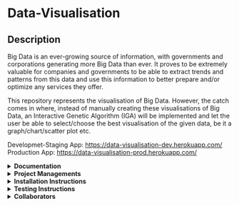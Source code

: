 # Data-Visualisation

## Description

Big Data is an ever-growing source of information, with governments and corporations generating more Big Data than ever.
It proves to be extremely valuable for companies and governments to be able to extract trends and patterns from this data and use this information to better prepare and/or optimize any services they offer.

This repository represents the visualisation of Big Data. However, the catch comes in where, instead of manually creating these visualisations of Big Data, an Interactive Genetic Algorithm (IGA) will be implemented and let the user be able to select/choose the best visualisation of the given data, be it a graph/chart/scatter plot etc.

Developmet-Staging App: https://data-visualisation-dev.herokuapp.com/
Production App: https://data-visualisation-prod.herokuapp.com/

<details>
  <summary><b>Documentation</b></summary> <br>
   <a href="#">SRS Document</a><br>
</details>

<details>
  <summary><b>Project Managements</b></summary> <br>
  <a href="https://github.com/COS301-SE-2020/Data-Visualisation#workspaces/data-visualization-5ed11ab3600f3c0e9851753e/board?repos=266792939">Project Management tool (Accessed via ZenHub) ![ZenHub](https://i.imgur.com/Qqg8JhO.png)</a><br>
</details>

<details>
  <summary><b>Installation Instructions</b></summary> <br>
   The React-App that can be found in the <b>data-visualisation-app/</b> directory.<br/>
   The Node.js server that serves the React-App and can be found in the <b>root (/)</b> directory.<br/>
  <br/>
 
To install dependecies:
  1.  Install the Node.js server dependencies: <b>npm install</b>
  2.  Change directory to data-visualisation-app: <b>cd data-visualisation-app</b>
  3.  Install the React-App dependencies: <b>npm install</b>

To run the React-App:

1.  Change directory to data-visualisation-app: <b>cd data-visualisation-app</b>
2.  View the React-App in development mode with live reloading: <b>npm start</b>

To run the Node.js server:

1.  Build React-App into production mode, and start the Node.js server: <b>npm start</b>

</details>
  
<details>
  <summary><b>Testing Instructions</b></summary> <br>
  The React-App that can be found in the <b>data-visualisation-app/</b> directory.<br/>
  The Node.js server that serves the React-App and can be found in the <b>root (/)</b> directory.<br/>
<br/>

To test the React-App: (currently no tests for the react-app)

1.  Change directory to data-visualisation-app: <b>cd data-visualisation-app</b>
2.  View the React-App in development mode with live reloading: <b>npm test</b>

To test the Node.js server: (Currently no tests for the server)

1.  Build React-App into production mode, and start the Node.js server: <b>npm test</b>

</details>

<details>
  <summary><b>Collaborators</b></summary> <br>
  
> <b> Elna Pistorius</b>
* <a href="https://elnapistorius.github.io/my-website/index.html"> Individual github.io profile </a>
* <details>
   <summary><b>What I Did </b></summary>
   <br>
   </details>
> <b> Byron Tomkinson </b>
* <a href="https://byrongt12.github.io/profile/"> Individual github.io profile </a>
* <details>
   <summary><b>What I Did </b></summary>
   <br>
   </details>
> <b> Marco Lombaard </b>
* <a href="https://FlameReynard.github.io"> Individual github.io profile </a>
* <details>
   <summary><b>What I Did </b></summary>
   <br>
   </details>
> <b> Phillip Shulze </b>
* <a href="https://phillipstemmlar.github.io"> Individual github.io profile </a>
* <details>
   <summary><b>What I Did </b></summary>
   <br>
   </details>
> <b> Gian Uys </b>
 * <a href="https://mruys.github.io"> Individual github.io profile </a>
  * <details>
     <summary><b>What I Did </b></summary>
     <br>
</details>

</details>

